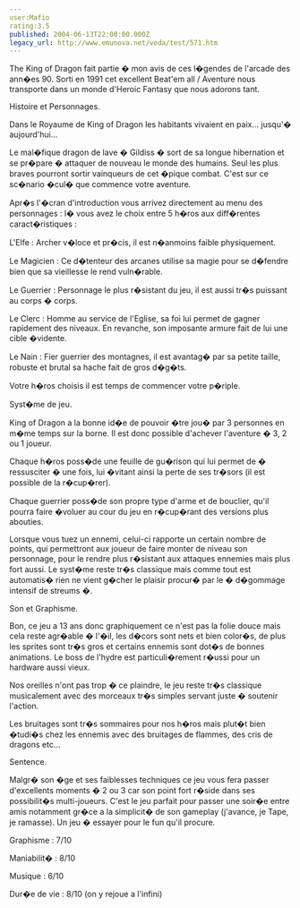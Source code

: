 ```yaml
---
user:Mafio
rating:3.5
published: 2004-06-13T22:00:00.000Z
legacy_url: http://www.emunova.net/veda/test/571.htm
---
```

The King of Dragon fait partie � mon avis de ces l�gendes de l'arcade des ann�es 90\. Sorti en 1991 cet excellent Beat'em all / Aventure nous transporte dans un monde d'Heroic Fantasy que nous adorons tant.  

  

Histoire et Personnages.  

  

Dans le Royaume de King of Dragon les habitants vivaient en paix... jusqu'� aujourd'hui...  

Le mal�fique dragon de lave � Gildiss � sort de sa longue hibernation et se pr�pare � attaquer de nouveau le monde des humains. Seul les plus braves pourront sortir vainqueurs de cet �pique combat. C'est sur ce sc�nario �cul� que commence votre aventure.  

  

Apr�s l'�cran d'introduction vous arrivez directement au menu des personnages : l� vous avez le choix entre 5 h�ros aux diff�rentes caract�ristiques :  

  

L'Elfe : Archer v�loce et pr�cis, il est n�anmoins faible physiquement.  

  

Le Magicien : Ce d�tenteur des arcanes utilise sa magie pour se d�fendre bien que sa vieillesse le rend vuln�rable.  

  

Le Guerrier : Personnage le plus r�sistant du jeu, il est aussi tr�s puissant au corps � corps.  

  

Le Clerc : Homme au service de l'Eglise, sa foi lui permet de gagner rapidement des niveaux. En revanche, son imposante armure fait de lui une cible �vidente.  

  

Le Nain : Fier guerrier des montagnes, il est avantag� par sa petite taille, robuste et brutal sa hache fait de gros d�g�ts.  

  

Votre h�ros choisis il est temps de commencer votre p�riple.  

  

Syst�me de jeu.  

  

King of Dragon a la bonne id�e de pouvoir �tre jou� par 3 personnes en m�me temps sur la borne. Il est donc possible d'achever l'aventure � 3, 2 ou 1 joueur.  

Chaque h�ros poss�de une feuille de gu�rison qui lui permet de � ressusciter � une fois, lui �vitant ainsi la perte de ses tr�sors (il est possible de la r�cup�rer).  

Chaque guerrier poss�de son propre type d'arme et de bouclier, qu'il pourra faire �voluer au cour du jeu en r�cup�rant des versions plus abouties.  

Lorsque vous tuez un ennemi, celui-ci rapporte un certain nombre de points, qui permettront aux joueur de faire monter de niveau son personnage, pour le rendre plus r�sistant aux attaques ennemies mais plus fort aussi. Le syst�me reste tr�s classique mais comme tout est automatis� rien ne vient g�cher le plaisir procur� par le � d�gommage intensif de streums �.  

  

Son et Graphisme.  

  

Bon, ce jeu a 13 ans donc graphiquement ce n'est pas la folie douce mais cela reste agr�able � l'�il, les d�cors sont nets et bien color�s, de plus les sprites sont tr�s gros et certains ennemis sont dot�s de bonnes animations. Le boss de l'hydre est particuli�rement r�ussi pour un hardware aussi vieux.  

Nos oreilles n'ont pas trop � ce plaindre, le jeu reste tr�s classique musicalement avec des morceaux tr�s simples servant juste � soutenir l'action.  

Les bruitages sont tr�s sommaires pour nos h�ros mais plut�t bien �tudi�s chez les ennemis avec des bruitages de flammes, des cris de dragons etc...  

  

Sentence.  

  

Malgr� son �ge et ses faiblesses techniques ce jeu vous fera passer d'excellents moments � 2 ou 3 car son point fort r�side dans ses possibilit�s multi-joueurs. C'est le jeu parfait pour passer une soir�e entre amis notamment gr�ce a la simplicit� de son gameplay (j'avance, je Tape, je ramasse). Un jeu � essayer pour le fun qu'il procure.   

  

Graphisme : 7/10  

Maniabilit� : 8/10  

Musique : 6/10  

Dur�e de vie : 8/10 (on y rejoue a l'infini)